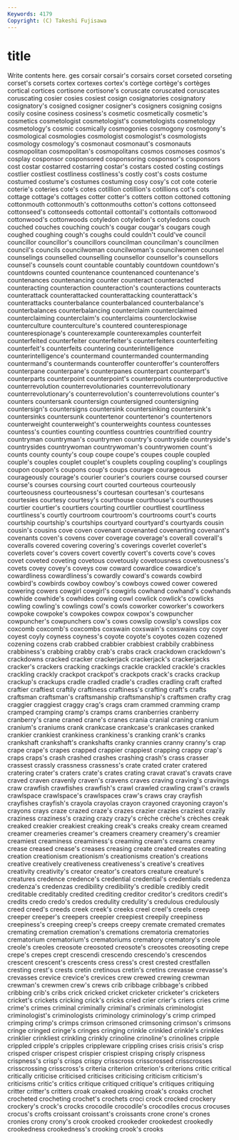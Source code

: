 ```yaml
---
Keywords: 4179 
Copyright: (C) Takeshi Fujisawa
---
```


# title

Write contents here.
ges corsair
corsair's corsairs corset corseted corseting corset's corsets cortex cortexes cortex's
cortège cortège's cortèges cortical cortices cortisone cortisone's coruscate coruscated coruscates
coruscating cosier cosies cosiest cosign cosignatories cosignatory cosignatory's cosigned cosigner
cosigner's cosigners cosigning cosigns cosily cosine cosiness cosiness's cosmetic cosmetically
cosmetic's cosmetics cosmetologist cosmetologist's cosmetologists cosmetology cosmetology's cosmic cosmically cosmogonies
cosmogony cosmogony's cosmological cosmologies cosmologist cosmologist's cosmologists cosmology cosmology's cosmonaut
cosmonaut's cosmonauts cosmopolitan cosmopolitan's cosmopolitans cosmos cosmoses cosmos's cosplay cosponsor
cosponsored cosponsoring cosponsor's cosponsors cost costar costarred costarring costar's costars
costed costing costings costlier costliest costliness costliness's costly cost's costs
costume costumed costume's costumes costuming cosy cosy's cot cote coterie
coterie's coteries cote's cotes cotillion cotillion's cotillions cot's cots cottage
cottage's cottages cotter cotter's cotters cotton cottoned cottoning cottonmouth cottonmouth's
cottonmouths cotton's cottons cottonseed cottonseed's cottonseeds cottontail cottontail's cottontails cottonwood
cottonwood's cottonwoods cotyledon cotyledon's cotyledons couch couched couches couching couch's
cougar cougar's cougars cough coughed coughing cough's coughs could couldn't
could've council councillor councillor's councillors councilman councilman's councilmen council's councils
councilwoman councilwoman's councilwomen counsel counselings counselled counselling counsellor counsellor's counsellors
counsel's counsels count countable countably countdown countdown's countdowns counted countenance
countenanced countenance's countenances countenancing counter counteract counteracted counteracting counteraction counteraction's
counteractions counteracts counterattack counterattacked counterattacking counterattack's counterattacks counterbalance counterbalanced counterbalance's
counterbalances counterbalancing counterclaim counterclaimed counterclaiming counterclaim's counterclaims counterclockwise counterculture counterculture's
countered counterespionage counterespionage's counterexample counterexamples counterfeit counterfeited counterfeiter counterfeiter's counterfeiters
counterfeiting counterfeit's counterfeits countering counterintelligence counterintelligence's countermand countermanded countermanding countermand's
countermands counteroffer counteroffer's counteroffers counterpane counterpane's counterpanes counterpart counterpart's counterparts
counterpoint counterpoint's counterpoints counterproductive counterrevolution counterrevolutionaries counterrevolutionary counterrevolutionary's counterrevolution's counterrevolutions
counter's counters countersank countersign countersigned countersigning countersign's countersigns countersink countersinking
countersink's countersinks countersunk countertenor countertenor's countertenors counterweight counterweight's counterweights countess
countesses countess's counties counting countless countries countrified country countryman countryman's
countrymen country's countryside countryside's countrysides countrywoman countrywoman's countrywomen count's counts
county county's coup coupe coupe's coupes couple coupled couple's couples
couplet couplet's couplets coupling coupling's couplings coupon coupon's coupons coup's
coups courage courageous courageously courage's courier courier's couriers course coursed
courser course's courses coursing court courted courteous courteously courteousness courteousness's
courtesan courtesan's courtesans courtesies courtesy courtesy's courthouse courthouse's courthouses courtier
courtier's courtiers courting courtlier courtliest courtliness courtliness's courtly courtroom courtroom's
courtrooms court's courts courtship courtship's courtships courtyard courtyard's courtyards cousin
cousin's cousins cove coven covenant covenanted covenanting covenant's covenants coven's
covens cover coverage coverage's coverall coverall's coveralls covered covering covering's
coverings coverlet coverlet's coverlets cover's covers covert covertly covert's coverts
cove's coves covet coveted coveting covetous covetously covetousness covetousness's covets
covey covey's coveys cow coward cowardice cowardice's cowardliness cowardliness's cowardly
coward's cowards cowbird cowbird's cowbirds cowboy cowboy's cowboys cowed cower
cowered cowering cowers cowgirl cowgirl's cowgirls cowhand cowhand's cowhands cowhide
cowhide's cowhides cowing cowl cowlick cowlick's cowlicks cowling cowling's cowlings
cowl's cowls coworker coworker's coworkers cowpoke cowpoke's cowpokes cowpox cowpox's
cowpuncher cowpuncher's cowpunchers cow's cows cowslip cowslip's cowslips cox coxcomb
coxcomb's coxcombs coxswain coxswain's coxswains coy coyer coyest coyly coyness
coyness's coyote coyote's coyotes cozen cozened cozening cozens crab crabbed
crabbier crabbiest crabbily crabbiness crabbiness's crabbing crabby crab's crabs crack
crackdown crackdown's crackdowns cracked cracker crackerjack crackerjack's crackerjacks cracker's crackers
cracking crackings crackle crackled crackle's crackles crackling crackly crackpot crackpot's
crackpots crack's cracks crackup crackup's crackups cradle cradled cradle's cradles
cradling craft crafted craftier craftiest craftily craftiness craftiness's crafting craft's
crafts craftsman craftsman's craftsmanship craftsmanship's craftsmen crafty crag craggier craggiest
craggy crag's crags cram crammed cramming cramp cramped cramping cramp's
cramps crams cranberries cranberry cranberry's crane craned crane's cranes crania
cranial craning cranium cranium's craniums crank crankcase crankcase's crankcases cranked
crankier crankiest crankiness crankiness's cranking crank's cranks crankshaft crankshaft's crankshafts
cranky crannies cranny cranny's crap crape crape's crapes crapped crappier
crappiest crapping crappy crap's craps craps's crash crashed crashes crashing
crash's crass crasser crassest crassly crassness crassness's crate crated crater
cratered cratering crater's craters crate's crates crating cravat cravat's cravats
crave craved craven cravenly craven's cravens craves craving craving's cravings
craw crawfish crawfishes crawfish's crawl crawled crawling crawl's crawls crawlspace
crawlspace's crawlspaces craw's craws cray crayfish crayfishes crayfish's crayola crayolas
crayon crayoned crayoning crayon's crayons crays craze crazed craze's crazes
crazier crazies craziest crazily craziness craziness's crazing crazy crazy's crèche
crèche's crèches creak creaked creakier creakiest creaking creak's creaks creaky
cream creamed creamer creameries creamer's creamers creamery creamery's creamier creamiest
creaminess creaminess's creaming cream's creams creamy crease creased crease's creases
creasing create created creates creating creation creationism creationism's creationisms creation's
creations creative creatively creativeness creativeness's creative's creatives creativity creativity's creator
creator's creators creature creature's creatures credence credence's credential credential's credentials
credenza credenza's credenzas credibility credibility's credible credibly credit creditable creditably
credited crediting creditor creditor's creditors credit's credits credo credo's credos
credulity credulity's credulous credulously creed creed's creeds creek creek's creeks
creel creel's creels creep creeper creeper's creepers creepier creepiest creepily
creepiness creepiness's creeping creep's creeps creepy cremate cremated cremates cremating
cremation cremation's cremations crematoria crematories crematorium crematorium's crematoriums crematory crematory's
creole creole's creoles creosote creosoted creosote's creosotes creosoting crepe crepe's
crepes crept crescendi crescendo crescendo's crescendos crescent crescent's crescents cress
cress's crest crested crestfallen cresting crest's crests cretin cretinous cretin's
cretins crevasse crevasse's crevasses crevice crevice's crevices crew crewed crewing
crewman crewman's crewmen crew's crews crib cribbage cribbage's cribbed cribbing
crib's cribs crick cricked cricket cricketer cricketer's cricketers cricket's crickets
cricking crick's cricks cried crier crier's criers cries crime crime's
crimes criminal criminally criminal's criminals criminologist criminologist's criminologists criminology criminology's
crimp crimped crimping crimp's crimps crimson crimsoned crimsoning crimson's crimsons
cringe cringed cringe's cringes cringing crinkle crinkled crinkle's crinkles crinklier
crinkliest crinkling crinkly crinoline crinoline's crinolines cripple crippled cripple's cripples
crippleware crippling crises crisis crisis's crisp crisped crisper crispest crispier
crispiest crisping crisply crispness crispness's crisp's crisps crispy crisscross crisscrossed
crisscrosses crisscrossing crisscross's criteria criterion criterion's criterions critic critical critically
criticise criticised criticises criticising criticism criticism's criticisms critic's critics critique
critiqued critique's critiques critiquing critter critter's critters croak croaked croaking
croak's croaks crochet crocheted crocheting crochet's crochets croci crock crocked
crockery crockery's crock's crocks crocodile crocodile's crocodiles crocus crocuses crocus's
crofts croissant croissant's croissants crone crone's crones cronies crony crony's
crook crooked crookeder crookedest crookedly crookedness crookedness's crooking crook's crooks
